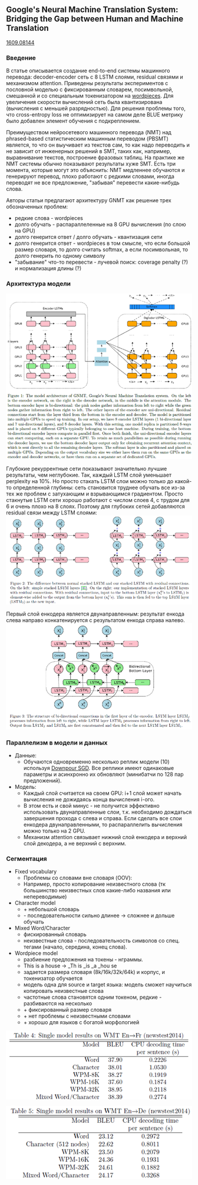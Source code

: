 ## Google's Neural Machine Translation System: Bridging the Gap between Human and Machine Translation
[1609.08144](https://arxiv.org/abs/1609.08144)

### Введение
В статье описывается создание end-to-end системы машинного перевода: decoder-encoder сеть с 8 LSTM слоями, residual связями и механизмом attention. Приведены результаты экспериментов с пословной моделью с фиксированным словарем, посимвольной, смешанной и со специальным токенизатором на [wordpieces](https://github.com/google/sentencepiece). Для увеличения скорости вычислений сеть была квантизирована (вычисления с меньшей разрядностью). Для решения проблемы того, что cross-entropy loss не оптимизирует на самом деле BLUE метрику было добавлен элемент обучения с подкреплением.

Преимуществом нейросетевого машинного перевода (NMT) над phrased-based статистическим машинным переводом (PBSMT) является, то что он выучивает из текстов сам, то как надо переводить и не зависит от инженерных решений в SMT, таких как, например, выравнивание текстов, построение фразовых таблиц. На практике же NMT системы обычно показывают результаты хуже SMT. Есть три момента, которые могут это объяснить: NMT медленнее обучаются и генерируют перевод, плохо работают с редкими словами, иногда переводят не все предложение, "забывая" перевести какие-нибудь слова.

Авторы статьи предлагают архитектуру GNMT как решение трех обозначенных проблем:
* редкие слова - wordpieces
* долго обучать - распараллеленные на 8 GPU вычисления (по слою на GPU)
* долго генерится ответ / долго обучать - квантизация сети
* долго генерится ответ - wordpieces в том смысле, что если большой размер словаря, то долго считать softmax, а если посимвольная, то долго генерить по одному символу
* "забывание" что-то перевести - лучевой поиск: coverage penalty (?) и нормализация длины (?)

### Архитектура модели
![architecture](gntm-architecture.png)

Глубокие рекуррентные сети показывают значительно лучшие результаты, чем неглубокие. Так, каждый LSTM слой уменьшает perplexity на 10%.
Но просто стакать LSTM слои можно только до какой-то определенной глубины: сеть становится труднее обучать все из-за тех же проблем с затухающим и взрывающимся градиентом. Просто стакнутые LSTM сети хорошо работают с числом слоев 4, с трудом для 6 и очень плохо на 8 слоях. Поэтому для глубоких сетей добавляются residual связи между LSTM слоями:
![lstm-residual](gntm-lstm-residual.png)

Первый слой енкодера является двунаправленным: результат енкода слева направо конкатенируется с результатом енкода справа налево.
![bidirectional](gntm-bidirectional.png)

### Параллелизм в модели и данных
* Данные:
  * Обучаются одновременно несколько реплик модели (10) используя [Downpour SGD](https://static.googleusercontent.com/media/research.google.com/ru//archive/large_deep_networks_nips2012.pdf). Все реплики имеют одинаковые параметры и асинхронно их обновляют (минибатчи по 128 пар предложений).
* Модель:
  * Каждый слой считается на своем GPU: i+1 слой может начать вычисления не дожидаясь конца вычисления i-ого.
  * В этом есть и свой минус - не получится эффективно использовать двунаправленные слои, т.к. необходимо дождаться завершения прохода с слева и справа. Если сделать все слои енкодера двунаправленными, то распараллелить вычисления можно только на 2 GPU.
  * Механизм attention связывает нижний слой енкодера и верхний слой декодера, а не верхний с верхним.

### Сегментация
* Fixed vocabulary
  * Проблемы со словами вне словаря (OOV):
  *  Например, просто копирование неизвестного слова (тк большинство неизвестных слов какие-либо названия или непереводимые)
* Character model
  * \+ небольшой словарь
  * \- последовательности сильно длинее -> сложнее и дольше обучать
* Mixed Word/Character
  * фискированный словарь
  * неизвестные слова - последовательность символов со спец. тегами (начало, середина, конец слова).
* Wordpiece model
  * разбиение предложения на токены - нграммы.
  * This is a house -> _Th is _is _a _hou se
  * задается размера словаря (8k/16k/32k/64k) и корпус, и токенизатор обучается
  * модель одна для source и target языка: модель сможет научиться копировать неизвестные слова
  * частотные слова становятся одним токеном, редкие - разбиваются на несколько
  * \+ фиксированный размер словаря
  * \+ нет проблемы с неизвестными словами
  * \+ хорошо для языков с богатой морфологией
  
![results](gntm-results.png)

![results-1](gntm-results-1.png)
### 
